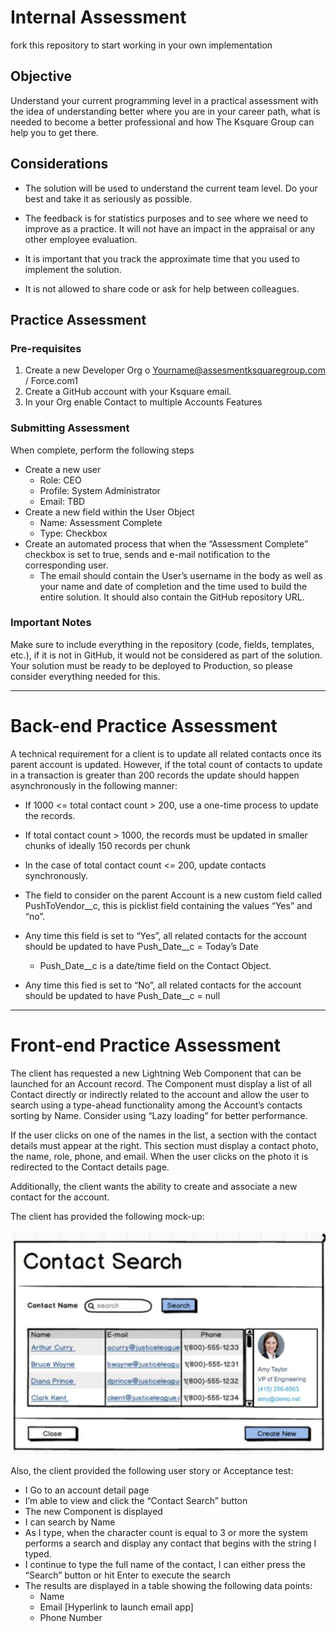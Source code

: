 # Internal Assessment
fork this repository to start working in your own implementation

## Objective
Understand your current programming level in a practical assessment with the idea of understanding better where you are in your career path, what is needed to become a better professional and how The Ksquare Group can help you to get there.

## Considerations
* The solution will be used to understand the current team level. Do your best and take it as seriously as possible.

* The feedback is for statistics purposes and to see where we need to improve as a practice. It will not have an impact in the appraisal or any other employee evaluation.
    
* It is important that you track the approximate time that you used to implement the solution.
    
* It is not allowed to share code or ask for help between colleagues.

## Practice Assessment

### Pre-requisites
1. Create a new Developer Org o Yourname@assesmentksquaregroup.com / Force.com1
2. Create a GitHub account with your Ksquare email.
3. In your Org enable Contact to multiple Accounts Features


### Submitting Assessment
When complete, perform the following steps

* Create a new user
    * Role: CEO
    * Profile: System Administrator
    * Email: TBD
* Create a new field within the User Object
    * Name: Assessment Complete
    * Type: Checkbox
* Create an automated process that when the “Assessment Complete” checkbox is set to true, sends and e-mail notification to the corresponding user.
    * The email should contain the User’s username in the body as well as your name and date of completion and the time used to build the entire solution. It should also contain the GitHub repository URL.

### Important Notes
Make sure to include everything in the repository (code, fields, templates, etc.), if it is not in GitHub, it would not be considered as part of the solution.
Your solution must be ready to be deployed to Production, so please consider everything needed for this.

- - - -

# Back-end Practice Assessment
A technical requirement for a client is to update all related contacts once its parent account is updated. However, if the total count of contacts to update in a transaction is greater than 200 records the update should happen asynchronously in the following manner:

* If 1000 <= total contact count > 200, use a one-time process to update the records.
* If total contact count > 1000, the records must be updated in smaller chunks of ideally 150 records per chunk
* In the case of total contact count <= 200, update contacts synchronously.
* The field to consider on the parent Account is a new custom field called PushToVendor__c, this is picklist field containing the values “Yes” and “no”.
* Any time this field is set to “Yes”, all related contacts for the account should be updated to have Push_Date__c = Today’s Date
    * Push_Date__c is a date/time field on the Contact Object.

* Any time this fied is set to “No”, all related contacts for the account should be updated to have Push_Date__c = null
- - - -
# Front-end Practice Assessment

The client has requested a new Lightning Web Component that can be launched for an Account record.
The Component must display a list of all Contact directly or indirectly related to the account and allow the user to search using a type-ahead functionality among the Account’s contacts sorting by Name. Consider using “Lazy loading” for better performance.

If the user clicks on one of the names in the list, a section with the contact details must appear at the right. This section must display a contact photo, the name, role, phone, and email. When the user clicks on the photo it is redirected to the Contact details page.

Additionally, the client wants the ability to create and associate a new contact for the account.

The client has provided the following mock-up:

![Alt text](contact-search.png?raw=true "Optional Title")

Also, the client provided the following user story or Acceptance test:
* I Go to an account detail page
* I’m able to view and click the “Contact Search” button
* The new Component is displayed
* I can search by Name
* As I type, when the character count is equal to 3 or more the system performs a search and display any contact that begins with the string I typed.
* I continue to type the full name of the contact, I can either press the “Search” button or hit Enter to execute the search
* The results are displayed in a table showing the following data points:
    * Name
    * Email [Hyperlink to launch email app]
    * Phone Number

